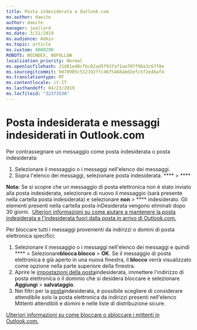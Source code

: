 ```yaml
---
title: Posta indesiderata e Outlook.com
ms.author: daeite
author: daeite
manager: joallard
ms.date: 3/21/2019
ms.audience: Admin
ms.topic: article
ms.custom: 9000290
ROBOTS: NOINDEX, NOFOLLOW
localization_priority: Normal
ms.openlocfilehash: 31d81e48cfbc02ad5f93faf1aa707f98a3c67f8e
ms.sourcegitcommit: 9d78905c512192ffc4675468abd2efc5f2e4baf4
ms.translationtype: MT
ms.contentlocale: it-IT
ms.lasthandoff: 04/23/2019
ms.locfileid: "32373536"
---
```

# <a name="spam-and-junk-email-in-outlookcom"></a>Posta indesiderata e messaggi indesiderati in Outlook.com

Per contrassegnare un messaggio come posta indesiderata o posta indesiderata:

1. Selezionare il messaggio o i messaggi nell'elenco dei messaggi.
1. Sopra l'elenco dei messaggi, selezionare posta indesiderata. **** > ****

**Nota:** Se si scopre che un messaggio di posta elettronica non è stato inviato alla posta indesiderata, selezionare di nuovo il messaggio (sarà presente nella cartella posta indesiderata) e selezionare **non** > **** indesiderato. Gli elementi presenti nella cartella posta inDesiderata vengono eliminati dopo 30 giorni.  [Ulteriori informazioni su come aiutare a mantenere la posta indesiderata e l'indesiderata fuori dalla posta in arrivo di Outlook.com.](https://support.office.com/article/a3ece97b-82f8-4a5e-9ac3-e92fa6427ae4)

Per bloccare tutti i messaggi provenienti da indirizzi o domini di posta elettronica specifici:

1. Selezionare il messaggio o i messaggi nell'elenco dei messaggi e quindi **** > Selezionare**blocca blocco** > **OK**. Se il messaggio di posta elettronica è già aperto in una nuova finestra, il **blocco** verrà visualizzato come opzione nella parte superiore della finestra.
1. Aprire le [impostazioni della posta](https://outlook.live.com/mail/options/mail/junkEmail/blockedSendersAndDomainsV2)indesiderata, immettere l'indirizzo di posta elettronica o il dominio che si desidera bloccare e selezionare **Aggiungi** > **salvataggio**.
1. Nei filtri per la [posta](https://outlook.live.com/mail/options/mail/junkEmail/filtersOption)indesiderata, è possibile scegliere di considerare attendibile solo la posta elettronica da indirizzi presenti nell'elenco Mittenti attendibili e domini e nelle liste di distribuzione sicure.

[Ulteriori informazioni su come bloccare o sbloccare i mittenti in Outlook.com.](https://support.office.com/article/afba1c94-77bb-4f50-8b85-057cf52f4d5e)